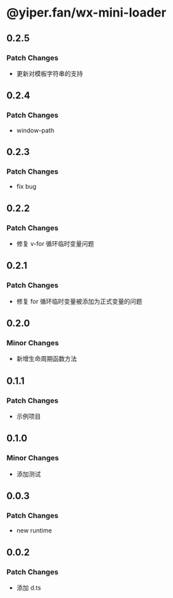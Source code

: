 # @yiper.fan/wx-mini-loader

## 0.2.5

### Patch Changes

- 更新对模板字符串的支持

## 0.2.4

### Patch Changes

- window-path

## 0.2.3

### Patch Changes

- fix bug

## 0.2.2

### Patch Changes

- 修复 v-for 循环临时变量问题

## 0.2.1

### Patch Changes

- 修复 for 循环临时变量被添加为正式变量的问题

## 0.2.0

### Minor Changes

- 新增生命周期函数方法

## 0.1.1

### Patch Changes

- 示例项目

## 0.1.0

### Minor Changes

- 添加测试

## 0.0.3

### Patch Changes

- new runtime

## 0.0.2

### Patch Changes

- 添加 d.ts
